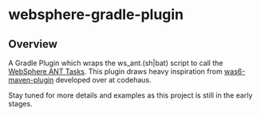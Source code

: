 websphere-gradle-plugin
=======================

Overview
--------

A Gradle Plugin which wraps the ws\_ant.(sh|bat) script to call the
[WebSphere ANT Tasks](http://pic.dhe.ibm.com/infocenter/wasinfo/v6r1/index.jsp?topic=/com.ibm.websphere.javadoc.doc/public_html/api/com/ibm/websphere/ant/tasks/package-tree.html).
This plugin draws heavy inspiration from [was6-maven-plugin](http://mojo.codehaus.org/was6-maven-plugin/) developed over at codehaus.

Stay tuned for more details and examples as this project is still in the early stages.
